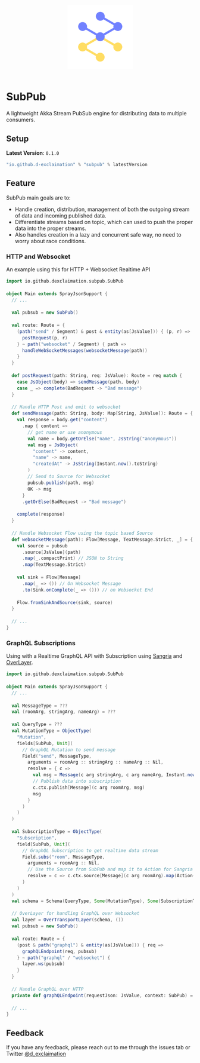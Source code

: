<p align="center">
<img src="./subpub.png" width="175" alt="logo" style="margin: 1rem"/>
</p>
<p align="center"> <h1>SubPub</h1></p>


A lightweight Akka Stream PubSub engine for distributing data to multiple consumers.

## Setup

**Latest Version**: `0.1.0`

```sbt
"io.github.d-exclaimation" % "subpub" % latestVersion
```

## Feature

SubPub main goals are to:

- Handle creation, distribution, management of both the outgoing stream of data and incoming published data.
- Differentiate streams based on topic, which can used to push the proper data into the proper streams.
- Also handles creation in a lazy and concurrent safe way, no need to worry about race conditions.

### HTTP and Websocket

An example using this for HTTP + Websocket Realtime API

```scala
import io.github.dexclaimation.subpub.SubPub

object Main extends SprayJsonSupport {
  // ...

  val pubsub = new SubPub()

  val route: Route = {
    (path("send" / Segment) & post & entity(as[JsValue])) { (p, r) =>
      postRequest(p, r) 
    } ~ path("websocket" / Segment) { path =>
      handleWebSocketMessages(websocketMessage(path))
    }
  }

  def postRequest(path: String, req: JsValue): Route = req match {
    case JsObject(body) => sendMessage(path, body)
    case _ => complete(BadRequest -> "Bad message")
  }

  // Handle HTTP Post and emit to websocket
  def sendMessage(path: String, body: Map[String, JsValue]): Route = {
    val response = body.get("content")
      .map { content =>
        // get name or use anonymous
        val name = body.getOrElse("name", JsString("anonymous"))
        val msg = JsObject(
          "content" -> content,
          "name" -> name,
          "createdAt" -> JsString(Instant.now().toString)
        )
        // Send to Source for Websocket
        pubsub.publish(path, msg)
        OK -> msg
      }
      .getOrElse(BadRequest -> "Bad message")

    complete(response)
  }

  // Handle Websocket Flow using the topic based Source
  def websocketMessage(path): Flow[Message, TextMessage.Strict, _] = {
    val source = pubsub
      .source[JsValue](path)
      .map(_.compactPrint) // JSON to String
      .map(TextMessage.Strict)

    val sink = Flow[Message]
      .map(_ => ()) // On Websocket Message
      .to(Sink.onComplete(_ => ())) // on Websocket End

    Flow.fromSinkAndSource(sink, source)
  }

  // ...
}
```

### GraphQL Subscriptions

Using with a Realtime GraphQL API with Subscription using [Sangria](https://sangria-graphql.github.io/)
and [OverLayer](https://overlayer.netlify.app).

```scala
import io.github.dexclaimation.subpub.SubPub

object Main extends SprayJsonSupport {
  // ...

  val MessageType = ???
  val (roomArg, stringArg, nameArg) = ???

  val QueryType = ???
  val MutationType = ObjectType(
    "Mutation",
    fields[SubPub, Unit](
      // GraphQL Mutation to send message
      Field("send", MessageType,
        arguments = roomArg :: stringArg :: nameArg :: Nil,
        resolve = { c =>
          val msg = Message(c arg stringArg, c arg nameArg, Instant.now().toString)
          // Publish data into subscription
          c.ctx.publish[Message](c arg roomArg, msg)
          msg
        }
      )
    )
  )

  val SubscriptionType = ObjectType(
    "Subscription",
    field[SubPub, Unit](
      // GraphQL Subscription to get realtime data stream
      Field.subs("room", MessageType,
        arguments = roomArg :: Nil,
        // Use the Source from SubPub and map it to Action for Sangria
        resolve = c => c.ctx.source[Message](c arg roomArg).map(Action(_))
      )
    )
  )
  val schema = Schema(QueryType, Some(MutationType), Some(SubscriptionType))

  // OverLayer for handling GraphQL over Websocket
  val layer = OverTransportLayer(schema, ())
  val pubsub = new SubPub()

  val route: Route = {
    (post & path("graphql") & entity(as[JsValue])) { req =>
      graphQLEndpoint(req, pubsub)
    } ~ path("graphql" / "websocket") {
      layer.ws(pubsub)
    }
  }

  // Handle GraphQL over HTTP
  private def graphQLEndpoint(requestJson: JsValue, context: SubPub) = ???

  // ...
}
```

## Feedback

If you have any feedback, please reach out to me through the issues tab or
Twitter [@d_exclaimation](https://twitter.com/d_exclaimation)
